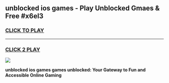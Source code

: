 
## unblocked ios games - Play Unblocked Gmaes & Free #x6el3
<h3>
<a href="https://premium.freeplayer.one?title=unblocked_ios_games&ref=01M">CLICK TO PLAY</a></h3>
<hr>

<h3>
<a href="https://premium.freeplayer.one?title=unblocked_ios_games&ref=01M">CLICK 2 PLAY</a>
  
</h3>

<a href="https://premium.freeplayer.one?title=unblocked_ios_games&ref=01M"><img src="https://clearcache.store/games.png"></a>


**unblocked ios games games unblocked: Your Gateway to Fun and Accessible Online Gaming**
